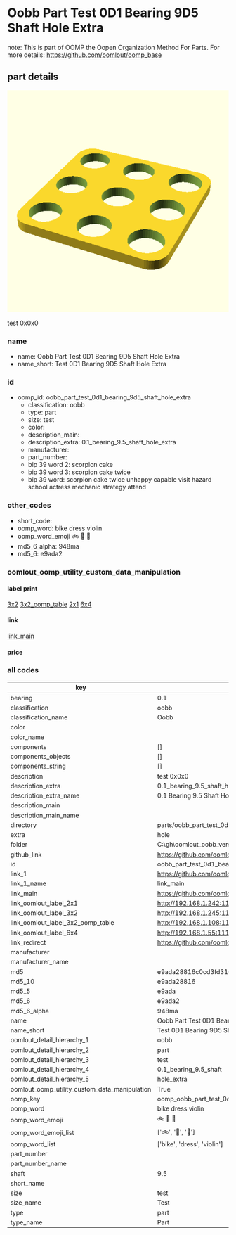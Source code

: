 # Oobb Part Test 0D1 Bearing 9D5 Shaft Hole Extra  

note: This is part of OOMP the Oopen Organization Method For Parts. For more details: https://github.com/oomlout/oomp_base

##  part details
  

[![](3dpr.png)](3dpr.png)

test 0x0x0



### name
* name: Oobb Part Test 0D1 Bearing 9D5 Shaft Hole Extra
* name_short: Test 0D1 Bearing 9D5 Shaft Hole Extra
### id
* oomp_id: oobb_part_test_0d1_bearing_9d5_shaft_hole_extra
  * classification: oobb
  * type: part
  * size: test
  * color: 
  * description_main: 
  * description_extra: 0.1_bearing_9.5_shaft_hole_extra
  * manufacturer: 
  * part_number: 
  * bip 39 word 2: scorpion cake
  * bip 39 word 3: scorpion cake twice
  * bip 39 word: scorpion cake twice unhappy capable visit hazard school actress mechanic strategy attend

### other_codes
* short_code: 
* oomp_word: bike dress violin
* oomp_word_emoji :bike: :dress: :violin:
* md5_6_alpha: 948ma
* md5_6: e9ada2






### oomlout_oomp_utility_custom_data_manipulation
#### label print
[3x2](http://192.168.1.245:1112/?label=oomp%20948ma)
[3x2_oomp_table](http://192.168.1.108:1112/?label=oomp%20948ma)
[2x1](http://192.168.1.242:1112/?label=oomp%20948ma)
[6x4](http://192.168.1.55:1112/?label=oomp%20948ma)    

#### link

[link_main](https://github.com/oomlout/oomlout_oobb_version_4_generated_parts/tree/main/navigation_oomp/oobb/part/test//0.1_bearing_9.5_shaft_hole_extra/part)                              

#### price







### all codes 
| key | value |  
| --- | --- |  
| bearing | 0.1 |  
| classification | oobb |  
| classification_name | Oobb |  
| color |  |  
| color_name |  |  
| components | [] |  
| components_objects | [] |  
| components_string | [] |  
| description | test 0x0x0 |  
| description_extra | 0.1_bearing_9.5_shaft_hole_extra |  
| description_extra_name | 0.1 Bearing 9.5 Shaft Hole Extra |  
| description_main |  |  
| description_main_name |  |  
| directory | parts/oobb_part_test_0d1_bearing_9d5_shaft_hole_extra |  
| extra | hole |  
| folder | C:\gh\oomlout_oobb_version_4_generated_parts\parts\oobb_part_test_0d1_bearing_9d5_shaft_hole_extra |  
| github_link | https://github.com/oomlout/oomlout_oomp_part_src/tree/main/parts/oobb_part_test_0d1_bearing_9d5_shaft_hole_extra |  
| id | oobb_part_test_0d1_bearing_9d5_shaft_hole_extra |  
| link_1 | https://github.com/oomlout/oomlout_oobb_version_4_generated_parts/tree/main/navigation_oomp/oobb/part/test//0.1_bearing_9.5_shaft_hole_extra/part |  
| link_1_name | link_main |  
| link_main | https://github.com/oomlout/oomlout_oobb_version_4_generated_parts/tree/main/navigation_oomp/oobb/part/test//0.1_bearing_9.5_shaft_hole_extra/part |  
| link_oomlout_label_2x1 | http://192.168.1.242:1112/?label=oomp%20948ma |  
| link_oomlout_label_3x2 | http://192.168.1.245:1112/?label=oomp%20948ma |  
| link_oomlout_label_3x2_oomp_table | http://192.168.1.108:1112/?label=oomp%20948ma |  
| link_oomlout_label_6x4 | http://192.168.1.55:1112/?label=oomp%20948ma |  
| link_redirect | https://github.com/oomlout/oomlout_oobb_version_4_generated_parts/tree/main/parts/oobb_test_0d1_ex_hole_sh_9d5 |  
| manufacturer |  |  
| manufacturer_name |  |  
| md5 | e9ada28816c0cd3fd310fed5d6881609 |  
| md5_10 | e9ada28816 |  
| md5_5 | e9ada |  
| md5_6 | e9ada2 |  
| md5_6_alpha | 948ma |  
| name | Oobb Part Test 0D1 Bearing 9D5 Shaft Hole Extra |  
| name_short | Test 0D1 Bearing 9D5 Shaft Hole Extra |  
| oomlout_detail_hierarchy_1 | oobb |  
| oomlout_detail_hierarchy_2 | part |  
| oomlout_detail_hierarchy_3 | test |  
| oomlout_detail_hierarchy_4 | 0.1_bearing_9.5_shaft |  
| oomlout_detail_hierarchy_5 | hole_extra |  
| oomlout_oomp_utility_custom_data_manipulation | True |  
| oomp_key | oomp_oobb_part_test_0d1_bearing_9d5_shaft_hole_extra |  
| oomp_word | bike dress violin |  
| oomp_word_emoji | :bike: :dress: :violin: |  
| oomp_word_emoji_list | [':bike:', ':dress:', ':violin:'] |  
| oomp_word_list | ['bike', 'dress', 'violin'] |  
| part_number |  |  
| part_number_name |  |  
| shaft | 9.5 |  
| short_name |  |  
| size | test |  
| size_name | Test |  
| type | part |  
| type_name | Part |  
